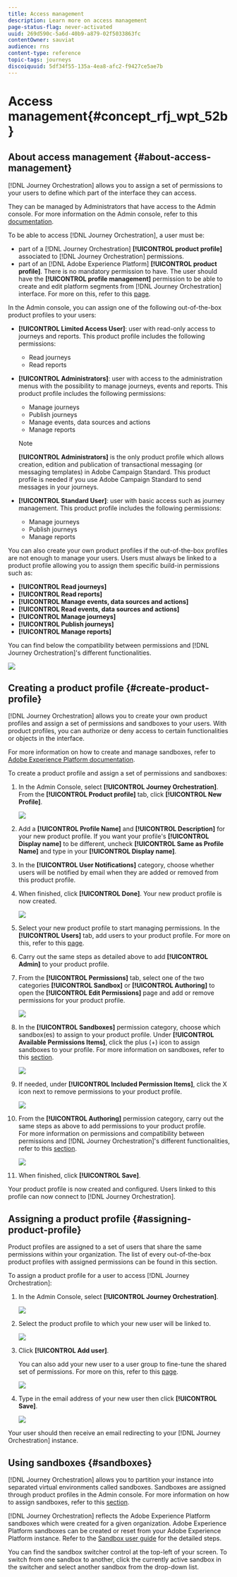 ```yaml
---
title: Access management
description: Learn more on access management
page-status-flag: never-activated
uuid: 269d590c-5a6d-40b9-a879-02f5033863fc
contentOwner: sauviat
audience: rns
content-type: reference
topic-tags: journeys
discoiquuid: 5df34f55-135a-4ea8-afc2-f9427ce5ae7b
---
```


# Access management{#concept_rfj_wpt_52b}

## About access management {#about-access-management}

[!DNL Journey Orchestration] allows you to assign a set of permissions to your users to define which part of the interface they can access.

They can be managed by Administrators that have access to the Admin console. For more information on the Admin console, refer to this [documentation](https://helpx.adobe.com/enterprise/managing/user-guide.html).

To be able to access [!DNL Journey Orchestration], a user must be:

* part of a [!DNL Journey Orchestration] **[!UICONTROL product profile]** associated to [!DNL Journey Orchestration] permissions.
* part of an [!DNL Adobe Experience Platform] **[!UICONTROL product profile]**. There is no mandatory permission to have. The user should have the **[!UICONTROL profile management]** permission to be able to create and edit platform segments from [!DNL Journey Orchestration] interface. For more on this, refer to this [page](https://docs.adobe.com/content/help/en/experience-platform/access-control/home.html#adobe-admin-console).

In the Admin console, you can assign one of the following out-of-the-box product profiles to your users:

*   **[!UICONTROL Limited Access User]**: user with read-only access to journeys and reports. This product profile includes the following permissions:
    *   Read journeys
    *   Read reports

*   **[!UICONTROL Administrators]**: user with access to the administration menus with the possibility to manage journeys, events and reports. This product profile includes the following permissions:
    *   Manage journeys
    *   Publish journeys
    *   Manage events, data sources and actions
    *   Manage reports

    >[!NOTE]
    >
    >**[!UICONTROL Administrators]** is the only product profile which allows creation, edition and publication of transactional messaging (or messaging templates) in Adobe Campaign Standard. This product profile is needed if you use Adobe Campaign Standard to send messages in your journeys.

*   **[!UICONTROL Standard User]**: user with basic access such as journey management. This product profile includes the following permissions:
    *   Manage journeys
    *   Publish journeys
    *   Manage reports

You can also create your own product profiles if the out-of-the-box profiles are not enough to manage your users.
Users must always be linked to a product profile allowing you to assign them specific build-in permissions such as:

*   **[!UICONTROL Read journeys]**
*   **[!UICONTROL Read reports]**
*   **[!UICONTROL Manage events, data sources and actions]**
*   **[!UICONTROL Read events, data sources and actions]**
*   **[!UICONTROL Manage journeys]**
*   **[!UICONTROL Publish journeys]**
*   **[!UICONTROL Manage reports]**

You can find below the compatibility between permissions and [!DNL Journey Orchestration]'s different functionalities.

![](using/assets/do-not-localize/journey_permission.png)

## Creating a product profile {#create-product-profile}

[!DNL Journey Orchestration] allows you to create your own product profiles and assign a set of permissions and sandboxes to your users. With product profiles, you can authorize or deny access to certain functionalities or objects in the interface.

For more information on how to create and manage sandboxes, refer to [Adobe Experience Platform documentation](https://docs.adobe.com/content/help/en/experience-platform/sandbox/ui/user-guide.html).

To create a product profile and assign a set of permissions and sandboxes:

1. In the Admin Console, select **[!UICONTROL Journey Orchestration]**. From the **[!UICONTROL Product profile]** tab, click **[!UICONTROL New Profile]**.

    ![](using/assets/do-not-localize/user_management_5.png)

1. Add a **[!UICONTROL Profile Name]** and **[!UICONTROL Description]** for your new product profile. If you want your profile's **[!UICONTROL Display name]** to be different, uncheck **[!UICONTROL Same as Profile Name]** and type in your **[!UICONTROL Display name]**.

1. In the **[!UICONTROL User Notifications]** category, choose whether users will be notified by email when they are added or removed from this product profile.

1. When finished, click **[!UICONTROL Done]**. Your new product profile is now created.

    ![](using/assets/do-not-localize/user_management_1.png)

1. Select your new product profile to start managing permissions. In the **[!UICONTROL Users]** tab, add users to your product profile. For more on this, refer to this [page](../about/access-management.md#assigning-product-profile).

1. Carry out the same steps as detailed above to add **[!UICONTROL Admin]** to your product profile.

1. From the **[!UICONTROL Permissions]** tab, select one of the two categories **[!UICONTROL Sandbox]** or **[!UICONTROL Authoring]** to open the **[!UICONTROL Edit Permissions]** page and add or remove permissions for your product profile.

    ![](using/assets/do-not-localize/user_management_7.png)

1. In the **[!UICONTROL Sandboxes]** permission category, choose which sandbox(es) to assign to your product profile. Under **[!UICONTROL Available Permissions Items]**, click the plus (+) icon to assign sandboxes to your profile. For more information on sandboxes, refer to this [section](../about/access-management.md#sandboxes).

    ![](using/assets/do-not-localize/user_management_8.png)

1. If needed, under **[!UICONTROL Included Permission Items]**, click the X icon next to remove permissions to your product profile.

    ![](using/assets/do-not-localize/user_management_9.png)

1. From the **[!UICONTROL Authoring]** permission category, carry out the same steps as above to add permissions to your product profile.
<br>For more information on permissions and compatibility between permissions and [!DNL Journey Orchestration]'s different functionalities, refer to this [section](../about/access-management.md#about-access-management).

    ![](using/assets/do-not-localize/user_management_10.png)

1. When finished, click **[!UICONTROL Save]**.

Your product profile is now created and configured. Users linked to this profile can now connect to [!DNL Journey Orchestration].

## Assigning a product profile {#assigning-product-profile}

Product profiles are assigned to a set of users that share the same permissions within your organization.
The list of every out-of-the-box product profiles with assigned permissions can be found in this section.

To assign a product profile for a user to access [!DNL Journey Orchestration]:

1. In the Admin Console, select **[!UICONTROL Journey Orchestration]**.

    ![](using/assets/do-not-localize/user_management.png)

1. Select the product profile to which your new user will be linked to.

    ![](using/assets/do-not-localize/user_management_2.png)

1. Click **[!UICONTROL Add user]**.

   You can also add your new user to a user group to fine-tune the shared set of permissions. For more on this, refer to this [page](https://helpx.adobe.com/enterprise/using/user-groups.html).

    ![](using/assets/do-not-localize/user_management_3.png)

1. Type in the email address of your new user then click **[!UICONTROL Save]**.

    ![](using/assets/do-not-localize/user_management_4.png)

Your user should then receive an email redirecting to your [!DNL Journey Orchestration] instance.

## Using sandboxes {#sandboxes}

[!DNL Journey Orchestration] allows you to partition your instance into separated virtual environments called sandboxes.
Sandboxes are assigned through product profiles in the Admin console. For more information on how to assign sandboxes, refer to this [section](../about/access-management.md#create-product-profile).

[!DNL Journey Orchestration] reflects the Adobe Experience Platform sandboxes which were created for a given organization.
Adobe Experience Platform sandboxes can be created or reset from your Adobe Experience Platform instance. Refer to the [Sandbox user guide](https://docs.adobe.com/content/help/en/experience-platform/sandbox/ui/user-guide.html) for the detailed steps.

You can find the sandbox switcher control at the top-left of your screen. To switch from one sandbox to another, click the currently active sandbox in the switcher and select another sandbox from the drop-down list.
